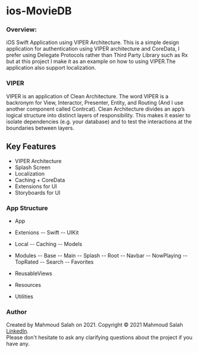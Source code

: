 # ios-MovieDB

### Overview:
iOS Swift Application using VIPER Architecture.
This is a simple design application for authentication using VIPER architecture and CoreData, I prefer using Delegate Protocols rather than Third Party Library such as Rx but at this project I make it as an example on how to using VIPER.The application also support localization.

### VIPER
VIPER is an application of Clean Architecture. The word VIPER is a backronym for View, Interactor, Presenter, Entity, and Routing (And I use another component called Contrcat). Clean Architecture divides an app’s logical structure into distinct layers of responsibility. This makes it easier to isolate dependencies (e.g. your database) and to test the interactions at the boundaries between layers.

## Key Features
- VIPER Architecture
- Splash Screen
- Localization
- Caching + CoreData
- Extensions for UI
- Storyboards for UI

### App Structure
- App

- Extenions -- Swift -- UIKit

- Local -- Caching -- Models

- Modules -- Base -- Main -- Splash -- Root -- Navbar -- NowPlaying -- TopRated -- Search -- Favorites

- ReusableViews 

- Resources

- Utilities

### Author
Created by Mahmoud Salah on 2021. Copyright © 2021 Mahmoud Salah [LinkedIn](https://www.linkedin.com/in/mahmoud-salah-a40465149/).<br/>
Please don't hesitate to ask any clarifying questions about the project if you have any.
